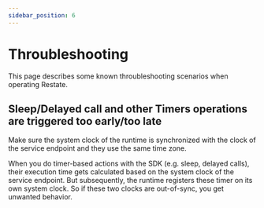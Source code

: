 ```yaml
---
sidebar_position: 6
---
```


# Throubleshooting

This page describes some known throubleshooting scenarios when operating Restate. 

## Sleep/Delayed call and other Timers operations are triggered too early/too late

Make sure the system clock of the runtime is synchronized with the clock of the service endpoint and they use the same time zone.

When you do timer-based actions with the SDK (e.g. sleep, delayed calls), their execution time gets calculated based on the system clock of the service endpoint. But subsequently, the runtime registers these timer on its own system clock. So if these two clocks are out-of-sync, you get unwanted behavior.
